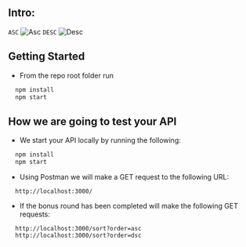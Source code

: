 ## Intro:
```ASC```
![Asc](./misc/asc.png)
```DESC```
![Desc](./misc/dsc.png)

## Getting Started

- From the repo root folder run

```js
  npm install
  npm start
```

## How we are going to test your API
- We start your API locally by running the following:

```js
  npm install
  npm start
```

- Using Postman we will make a GET request to the following URL:

```
  http://localhost:3000/
```

- If the bonus round has been completed will make the following GET requests:

```
  http://localhost:3000/sort?order=asc
  http://localhost:3000/sort?order=dsc
```

